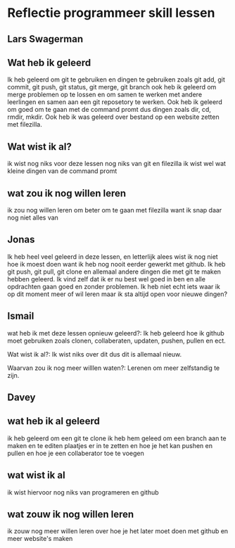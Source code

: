 # Reflectie programmeer skill lessen

## Lars Swagerman

## Wat heb ik geleerd

Ik heb geleerd om git te gebruiken en dingen te gebruiken zoals git add, git commit, git push, git status, git merge, git branch ook heb ik geleerd om merge problemen op te lossen en om samen te werken met andere leerlingen en samen aan een git reposetory te werken. Ook heb ik geleerd om goed om te gaan met de command promt dus dingen zoals dir, cd, rmdir, mkdir. Ook heb ik was geleerd over bestand op een website zetten met filezilla.

## Wat wist ik al?

ik wist nog niks voor deze lessen nog niks van git en filezilla ik wist wel wat kleine dingen van de command promt

## wat zou ik nog willen leren

ik zou nog willen leren om beter om te gaan met filezilla want ik snap daar nog niet alles van

## Jonas

Ik heb heel veel geleerd in deze lessen, en letterlijk alees wist ik nog niet hoe ik moest doen want ik heb nog nooit eerder gewerkt met github. Ik heb git push, git pull, git clone en allemaal andere dingen die met git te maken hebben geleerd. Ik vind zelf dat ik er nu best wel goed in ben en alle opdrachten gaan goed en zonder problemen. Ik heb niet echt iets waar ik op dit moment meer of wil leren maar ik sta altijd open voor nieuwe dingen?

## Ismail

wat heb ik met deze lessen opnieuw geleerd?: Ik heb geleerd hoe ik github moet gebruiken zoals clonen, collaberaten, updaten, pushen, pullen en ect.

Wat wist ik al?: Ik wist niks over dit dus dit is allemaal nieuw.

Waarvan zou ik nog meer willlen waten?: Lerenen om meer zelfstandig te zijn.

## Davey

## wat heb ik al geleerd

ik heb geleerd om een git te clone ik heb hem geleed om een branch aan te maken en te editen plaatjes er in te zetten en hoe je het kan pushen en pullen en hoe je een collaberator toe te voegen

## wat wist ik al

ik wist hiervoor nog niks van programeren en github

## wat zouw ik nog willen leren

ik zouw nog meer willen leren over hoe je het later moet doen met github en meer website's maken 
